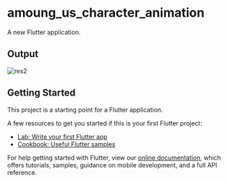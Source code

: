 # amoung_us_character_animation

A new Flutter application.

## Output

![res2](https://user-images.githubusercontent.com/30715919/118290975-a9e04800-b4f4-11eb-90b9-22de2527f9f3.gif)


## Getting Started

This project is a starting point for a Flutter application.

A few resources to get you started if this is your first Flutter project:

- [Lab: Write your first Flutter app](https://flutter.dev/docs/get-started/codelab)
- [Cookbook: Useful Flutter samples](https://flutter.dev/docs/cookbook)

For help getting started with Flutter, view our
[online documentation](https://flutter.dev/docs), which offers tutorials,
samples, guidance on mobile development, and a full API reference.

